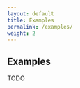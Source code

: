 ```yaml
---
layout: default
title: Examples
permalink: /examples/
weight: 2
---
```


<div class="container">
	<h2>Examples</h2>
	<p class="text-muted">TODO</p>
</div>
